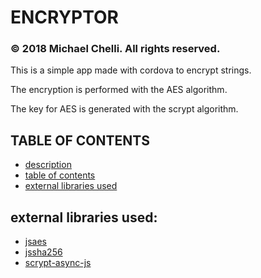 # ENCRYPTOR
### © 2018 Michael Chelli.  All rights reserved.
This is a simple app made with cordova to encrypt strings.

The encryption is performed with the AES algorithm.

The key for AES is generated with the scrypt algorithm.

## TABLE OF CONTENTS
* [description](#encryptor)
* [table of contents](#table-of-contents)
* [external libraries used](#external-libraries-used)

## external libraries used:
* [jsaes](http://point-at-infinity.org/jsaes/)
* [jssha256](http://point-at-infinity.org/jssha256/)
* [scrypt-async-js](https://github.com/dchest/scrypt-async-js)
